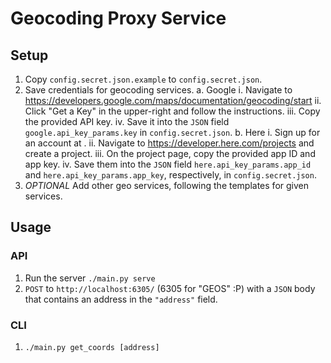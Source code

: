 # Geocoding Proxy Service

## Setup
1. Copy `config.secret.json.example` to `config.secret.json`.
2. Save credentials for geocoding services.
  a. Google
    i. Navigate to https://developers.google.com/maps/documentation/geocoding/start
    ii. Click "Get a Key" in the upper-right and follow the instructions.
    iii. Copy the provided API key.
    iv. Save it into the `JSON` field `google.api_key_params.key` in `config.secret.json`.
  b. Here
    i. Sign up for an account at .
    ii. Navigate to https://developer.here.com/projects and create a project.
    iii. On the project page, copy the provided app ID and app key.
    iv. Save them into the `JSON` field `here.api_key_params.app_id` and
    `here.api_key_params.app_key`, respectively, in `config.secret.json`.
3. _OPTIONAL_ Add other geo services, following the templates for given services.

## Usage

### API
1. Run the server `./main.py serve`
2. `POST` to `http://localhost:6305/` (6305 for "GEOS" :P) with a `JSON` body that contains
an address in the `"address"` field.

### CLI
1. `./main.py get_coords [address]`